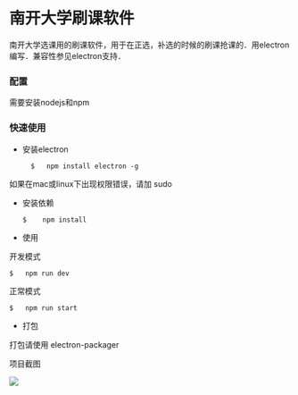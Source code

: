 # 南开大学刷课软件
南开大学选课用的刷课软件，用于在正选，补选的时候的刷课抢课的．用electron编写．兼容性参见electron支持．

### 配置
需要安装nodejs和npm

### 快速使用
- 安装electron
    
        $   npm install electron -g

如果在mac或linux下出现权限错误，请加 sudo

-   安装依赖

        $    npm install

-   使用

开发模式

    $   npm run dev

正常模式

    $   npm run start


-   打包

打包请使用 electron-packager


项目截图

<img src="http://i1.piimg.com/4851/71dfcaf483c3c2ae.png">